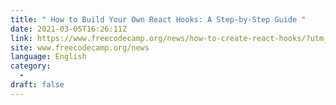 ```yaml
---
title: " How to Build Your Own React Hooks: A Step-by-Step Guide "
date: 2021-03-05T16:26:11Z
link: https://www.freecodecamp.org/news/how-to-create-react-hooks/?utm_medium=RSS&utm_source=news.12bit.vn
site: www.freecodecamp.org/news
language: English
category:
  -   
draft: false
---
```

